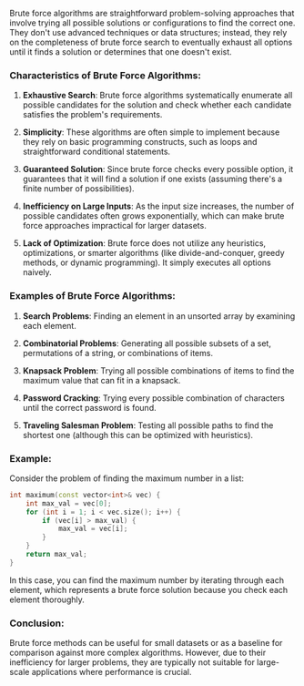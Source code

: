 Brute force algorithms are straightforward problem-solving approaches that involve trying all possible solutions or configurations to find the correct one. They don't use advanced techniques or data structures; instead, they rely on the completeness of brute force search to eventually exhaust all options until it finds a solution or determines that one doesn't exist.

### Characteristics of Brute Force Algorithms:

1. **Exhaustive Search**: Brute force algorithms systematically enumerate all possible candidates for the solution and check whether each candidate satisfies the problem's requirements.

2. **Simplicity**: These algorithms are often simple to implement because they rely on basic programming constructs, such as loops and straightforward conditional statements.

3. **Guaranteed Solution**: Since brute force checks every possible option, it guarantees that it will find a solution if one exists (assuming there's a finite number of possibilities).

4. **Inefficiency on Large Inputs**: As the input size increases, the number of possible candidates often grows exponentially, which can make brute force approaches impractical for larger datasets.

5. **Lack of Optimization**: Brute force does not utilize any heuristics, optimizations, or smarter algorithms (like divide-and-conquer, greedy methods, or dynamic programming). It simply executes all options naively.

### Examples of Brute Force Algorithms:

1. **Search Problems**: Finding an element in an unsorted array by examining each element.

2. **Combinatorial Problems**: Generating all possible subsets of a set, permutations of a string, or combinations of items.

3. **Knapsack Problem**: Trying all possible combinations of items to find the maximum value that can fit in a knapsack.

4. **Password Cracking**: Trying every possible combination of characters until the correct password is found.

5. **Traveling Salesman Problem**: Testing all possible paths to find the shortest one (although this can be optimized with heuristics).

### Example:

Consider the problem of finding the maximum number in a list:

```cpp
int maximum(const vector<int>& vec) {
    int max_val = vec[0];
    for (int i = 1; i < vec.size(); i++) {
        if (vec[i] > max_val) {
            max_val = vec[i];
        }
    }
    return max_val;
}
```

In this case, you can find the maximum number by iterating through each element, which represents a brute force solution because you check each element thoroughly.

### Conclusion:

Brute force methods can be useful for small datasets or as a baseline for comparison against more complex algorithms. However, due to their inefficiency for larger problems, they are typically not suitable for large-scale applications where performance is crucial.